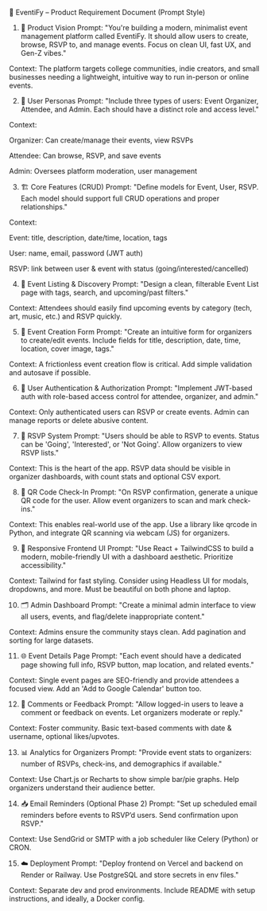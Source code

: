 📘 EventiFy – Product Requirement Document (Prompt Style)
1. 🧭 Product Vision
Prompt:
"You're building a modern, minimalist event management platform called EventiFy. It should allow users to create, browse, RSVP to, and manage events. Focus on clean UI, fast UX, and Gen-Z vibes."

Context:
The platform targets college communities, indie creators, and small businesses needing a lightweight, intuitive way to run in-person or online events.

2. 👤 User Personas
Prompt:
"Include three types of users: Event Organizer, Attendee, and Admin. Each should have a distinct role and access level."

Context:

Organizer: Can create/manage their events, view RSVPs

Attendee: Can browse, RSVP, and save events

Admin: Oversees platform moderation, user management

3. 🏗️ Core Features (CRUD)
Prompt:
"Define models for Event, User, RSVP. Each model should support full CRUD operations and proper relationships."

Context:

Event: title, description, date/time, location, tags

User: name, email, password (JWT auth)

RSVP: link between user & event with status (going/interested/cancelled)

4. 📆 Event Listing & Discovery
Prompt:
"Design a clean, filterable Event List page with tags, search, and upcoming/past filters."

Context:
Attendees should easily find upcoming events by category (tech, art, music, etc.) and RSVP quickly.

5. 🧾 Event Creation Form
Prompt:
"Create an intuitive form for organizers to create/edit events. Include fields for title, description, date, time, location, cover image, tags."

Context:
A frictionless event creation flow is critical. Add simple validation and autosave if possible.

6. 🔐 User Authentication & Authorization
Prompt:
"Implement JWT-based auth with role-based access control for attendee, organizer, and admin."

Context:
Only authenticated users can RSVP or create events. Admin can manage reports or delete abusive content.

7. 📩 RSVP System
Prompt:
"Users should be able to RSVP to events. Status can be 'Going', 'Interested', or 'Not Going'. Allow organizers to view RSVP lists."

Context:
This is the heart of the app. RSVP data should be visible in organizer dashboards, with count stats and optional CSV export.

8. 📸 QR Code Check-In
Prompt:
"On RSVP confirmation, generate a unique QR code for the user. Allow event organizers to scan and mark check-ins."

Context:
This enables real-world use of the app. Use a library like qrcode in Python, and integrate QR scanning via webcam (JS) for organizers.

9. 📱 Responsive Frontend UI
Prompt:
"Use React + TailwindCSS to build a modern, mobile-friendly UI with a dashboard aesthetic. Prioritize accessibility."

Context:
Tailwind for fast styling. Consider using Headless UI for modals, dropdowns, and more. Must be beautiful on both phone and laptop.

10. 🗂️ Admin Dashboard
Prompt:
"Create a minimal admin interface to view all users, events, and flag/delete inappropriate content."

Context:
Admins ensure the community stays clean. Add pagination and sorting for large datasets.

11. 🌐 Event Details Page
Prompt:
"Each event should have a dedicated page showing full info, RSVP button, map location, and related events."

Context:
Single event pages are SEO-friendly and provide attendees a focused view. Add an 'Add to Google Calendar' button too.

12. 💬 Comments or Feedback
Prompt:
"Allow logged-in users to leave a comment or feedback on events. Let organizers moderate or reply."

Context:
Foster community. Basic text-based comments with date & username, optional likes/upvotes.

13. 📊 Analytics for Organizers
Prompt:
"Provide event stats to organizers: number of RSVPs, check-ins, and demographics if available."

Context:
Use Chart.js or Recharts to show simple bar/pie graphs. Help organizers understand their audience better.

14. 📥 Email Reminders (Optional Phase 2)
Prompt:
"Set up scheduled email reminders before events to RSVP’d users. Send confirmation upon RSVP."

Context:
Use SendGrid or SMTP with a job scheduler like Celery (Python) or CRON.

15. ☁️ Deployment
Prompt:
"Deploy frontend on Vercel and backend on Render or Railway. Use PostgreSQL and store secrets in env files."

Context:
Separate dev and prod environments. Include README with setup instructions, and ideally, a Docker config.
